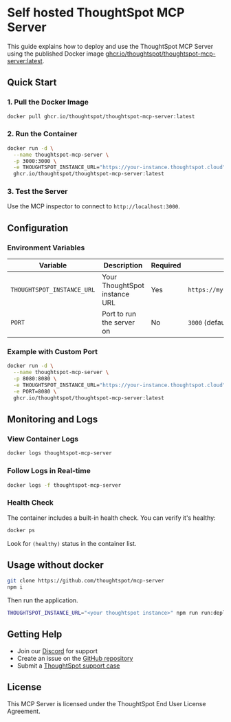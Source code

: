 # Self hosted ThoughtSpot MCP Server

This guide explains how to deploy and use the ThoughtSpot MCP Server using the published Docker image [ghcr.io/thoughtspot/thoughtspot-mcp-server:latest](https://github.com/thoughtspot/mcp-server/pkgs/container/thoughtspot-mcp-server).

## Quick Start

### 1. Pull the Docker Image

```bash
docker pull ghcr.io/thoughtspot/thoughtspot-mcp-server:latest
```

### 2. Run the Container

```bash
docker run -d \
  --name thoughtspot-mcp-server \
  -p 3000:3000 \
  -e THOUGHTSPOT_INSTANCE_URL="https://your-instance.thoughtspot.cloud" \
  ghcr.io/thoughtspot/thoughtspot-mcp-server:latest
```

### 3. Test the Server

Use the MCP inspector to connect to `http://localhost:3000`.

## Configuration

### Environment Variables

| Variable | Description | Required | Example |
|----------|-------------|----------|---------|
| `THOUGHTSPOT_INSTANCE_URL` | Your ThoughtSpot instance URL | Yes | `https://mycompany.thoughtspot.cloud` |
| `PORT` | Port to run the server on | No | `3000` (default) |

### Example with Custom Port

```bash
docker run -d \
  --name thoughtspot-mcp-server \
  -p 8080:8080 \
  -e THOUGHTSPOT_INSTANCE_URL="https://your-instance.thoughtspot.cloud" \
  -e PORT=8080 \
  ghcr.io/thoughtspot/thoughtspot-mcp-server:latest
```

## Monitoring and Logs

### View Container Logs

```bash
docker logs thoughtspot-mcp-server
```

### Follow Logs in Real-time

```bash
docker logs -f thoughtspot-mcp-server
```

### Health Check

The container includes a built-in health check. You can verify it's healthy:

```bash
docker ps
```

Look for `(healthy)` status in the container list.


## Usage without docker

```bash
git clone https://github.com/thoughtspot/mcp-server
npm i
```
Then run the application.

```bash
THOUGHTSPOT_INSTANCE_URL="<your thoughtspot instance>" npm run run:deploy
```

## Getting Help

- Join our [Discord](https://developers.thoughtspot.com/join-discord) for support
- Create an issue on the [GitHub repository](https://github.com/thoughtspot/mcp-server)
- Submit a [ThoughtSpot support case](https://community.thoughtspot.com/s/article/How-to-submit-a-ThoughtSpot-Support-Case)

## License

This MCP Server is licensed under the ThoughtSpot End User License Agreement.